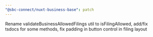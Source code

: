 ```yaml
---
"@sbc-connect/nuxt-business-base": patch
---
```


Rename validateBusinessAllowedFilings util to isFilingAllowed, add/fix tsdocs for some methods, fix padding in button control in filing layout
